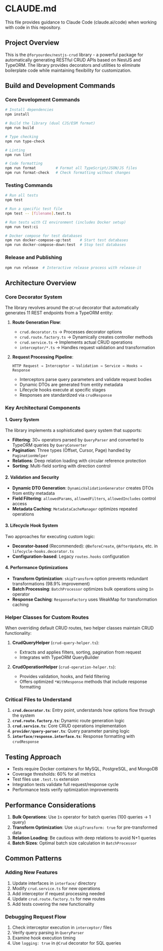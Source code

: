 # CLAUDE.md

This file provides guidance to Claude Code (claude.ai/code) when working with code in this repository.

## Project Overview

This is the `@foryourdev/nestjs-crud` library - a powerful package for automatically generating RESTful CRUD APIs based on NestJS and TypeORM. The library provides decorators and utilities to eliminate boilerplate code while maintaining flexibility for customization.

## Build and Development Commands

### Core Development Commands
```bash
# Install dependencies
npm install

# Build the library (dual CJS/ESM format)
npm run build

# Type checking
npm run type-check

# Linting
npm run lint

# Code formatting
npm run format         # Format all TypeScript/JSON/JS files
npm run format-check   # Check formatting without changes
```

### Testing Commands
```bash
# Run all tests
npm test

# Run a specific test file
npm test -- [filename].test.ts

# Run tests with CI environment (includes Docker setup)
npm run test:ci

# Docker compose for test databases
npm run docker-compose-up:test    # Start test databases
npm run docker-compose-down:test  # Stop test databases
```

### Release and Publishing
```bash
npm run release  # Interactive release process with release-it
```

## Architecture Overview

### Core Decorator System

The library revolves around the `@Crud` decorator that automatically generates 11 REST endpoints from a TypeORM entity:

1. **Route Generation Flow**:
   - `crud.decorator.ts` → Processes decorator options
   - `crud.route.factory.ts` → Dynamically creates controller methods
   - `crud.service.ts` → Implements actual CRUD operations
   - `interceptor/*.ts` → Handles request validation and transformation

2. **Request Processing Pipeline**:
   ```
   HTTP Request → Interceptor → Validation → Service → Hooks → Response
   ```
   - Interceptors parse query parameters and validate request bodies
   - Dynamic DTOs are generated from entity metadata
   - Lifecycle hooks execute at specific stages
   - Responses are standardized via `crudResponse`

### Key Architectural Components

#### 1. Query System
The library implements a sophisticated query system that supports:
- **Filtering**: 30+ operators parsed by `QueryParser` and converted to TypeORM queries by `QueryConverter`
- **Pagination**: Three types (Offset, Cursor, Page) handled by `PaginationHelper`
- **Relations**: Deep relation loading with circular reference protection
- **Sorting**: Multi-field sorting with direction control

#### 2. Validation and Security
- **Dynamic DTO Generation**: `DynamicValidationGenerator` creates DTOs from entity metadata
- **Field Filtering**: `allowedParams`, `allowedFilters`, `allowedIncludes` control access
- **Metadata Caching**: `MetadataCacheManager` optimizes repeated operations

#### 3. Lifecycle Hook System
Two approaches for executing custom logic:
- **Decorator-based** (Recommended): `@BeforeCreate`, `@AfterUpdate`, etc. in `lifecycle-hooks.decorator.ts`
- **Configuration-based**: Legacy `routes.hooks` configuration

#### 4. Performance Optimizations
- **Transform Optimization**: `skipTransform` option prevents redundant transformations (98.9% improvement)
- **Batch Processing**: `BatchProcessor` optimizes bulk operations using `In` operator
- **Response Caching**: `ResponseFactory` uses WeakMap for transformation caching

### Helper Classes for Custom Routes

When overriding default CRUD routes, two helper classes maintain CRUD functionality:

1. **CrudQueryHelper** (`crud-query-helper.ts`):
   - Extracts and applies filters, sorting, pagination from request
   - Integrates with TypeORM QueryBuilder

2. **CrudOperationHelper** (`crud-operation-helper.ts`):
   - Provides validation, hooks, and field filtering
   - Offers optimized `*WithResponse` methods that include response formatting

### Critical Files to Understand

1. **`crud.decorator.ts`**: Entry point, understands how options flow through the system
2. **`crud.route.factory.ts`**: Dynamic route generation logic
3. **`crud.service.ts`**: Core CRUD operations implementation
4. **`provider/query-parser.ts`**: Query parameter parsing logic
5. **`interface/response.interface.ts`**: Response formatting with `crudResponse`

## Testing Approach

- Tests require Docker containers for MySQL, PostgreSQL, and MongoDB
- Coverage thresholds: 60% for all metrics
- Test files use `.test.ts` extension
- Integration tests validate full request/response cycle
- Performance tests verify optimization improvements

## Performance Considerations

1. **Bulk Operations**: Use `In` operator for batch queries (100 queries → 1 query)
2. **Transform Optimization**: Use `skipTransform: true` for pre-transformed data
3. **Relation Loading**: Be cautious with deep relations to avoid N+1 queries
4. **Batch Sizes**: Optimal batch size calculation in `BatchProcessor`

## Common Patterns

### Adding New Features
1. Update interfaces in `interface/` directory
2. Modify `crud.service.ts` for new operations
3. Add interceptor if request processing needed
4. Update `crud.route.factory.ts` for new routes
5. Add tests covering the new functionality

### Debugging Request Flow
1. Check interceptor execution in `interceptor/` files
2. Verify query parsing in `QueryParser`
3. Examine hook execution timing
4. Use `logging: true` in `@Crud` decorator for SQL queries